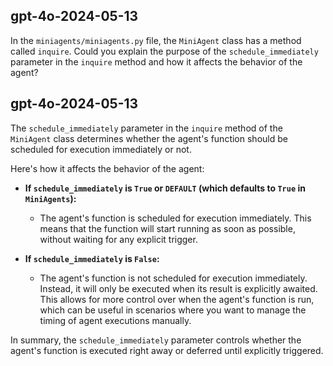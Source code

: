 gpt-4o-2024-05-13
-------------------------------
In the `miniagents/miniagents.py` file, the `MiniAgent` class has a method called `inquire`. Could you explain the purpose of the `schedule_immediately` parameter in the `inquire` method and how it affects the behavior of the agent?

gpt-4o-2024-05-13
-------------------------------
The `schedule_immediately` parameter in the `inquire` method of the `MiniAgent` class determines whether the agent's function should be scheduled for execution immediately or not. 

Here's how it affects the behavior of the agent:

- **If `schedule_immediately` is `True` or `DEFAULT` (which defaults to `True` in `MiniAgents`):**
  - The agent's function is scheduled for execution immediately. This means that the function will start running as soon as possible, without waiting for any explicit trigger.

- **If `schedule_immediately` is `False`:**
  - The agent's function is not scheduled for execution immediately. Instead, it will only be executed when its result is explicitly awaited. This allows for more control over when the agent's function is run, which can be useful in scenarios where you want to manage the timing of agent executions manually.

In summary, the `schedule_immediately` parameter controls whether the agent's function is executed right away or deferred until explicitly triggered.
